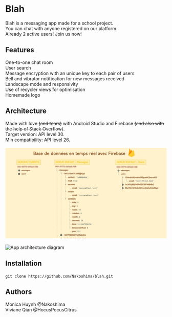 # Blah

Blah is a messaging app made for a school project.\
You can chat with anyone registered on our platform.\
Already 2 active users! Join us now!

## Features
One-to-one chat room\
User search\
Message encryption with an unique key to each pair of users\
Bell and vibrator notification for new messages received\
Landscape mode and responsivity\
Use of recycler views for optimisation\
Homemade logo

## Architecture
Made with love ~~(and tears)~~ with Android Studio and Firebase ~~(and also with the help of Stack Overflow)~~.  
Target version: API level 30.\
Min compatibility: API level 26.<br/><br/>
![Database architecture diagram](https://github.com/Nakoshima/blah/blob/main/database_architecture.jpg?raw=true)<br/><br/>
![App architecture diagram](https://github.com/Nakoshima/blah/blob/main/app_architecture.jpg?raw=true)

## Installation
`git clone https://github.com/Nakoshima/blah.git`

## Authors
Monica Huynh @Nakoshima  
Viviane Qian @HocusPocusCitrus
